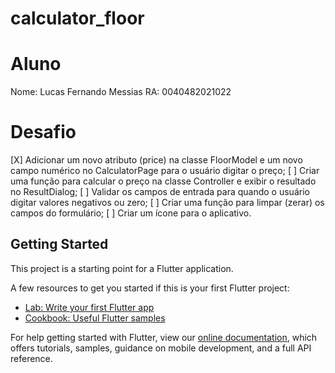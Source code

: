 # calculator_floor

# Aluno 
Nome: Lucas Fernando Messias
RA: 0040482021022

# Desafio
[X] Adicionar um novo atributo (price) na classe FloorModel e um novo campo numérico no CalculatorPage para o usuário digitar o preço;
[ ] Criar uma função para calcular o preço na classe Controller e exibir o resultado no ResultDialog;
[ ] Validar os campos de entrada para quando o usuário digitar valores negativos ou zero;
[ ] Criar uma função para limpar (zerar) os campos do formulário;
[ ] Criar um ícone para o aplicativo. 

## Getting Started

This project is a starting point for a Flutter application.

A few resources to get you started if this is your first Flutter project:

- [Lab: Write your first Flutter app](https://flutter.dev/docs/get-started/codelab)
- [Cookbook: Useful Flutter samples](https://flutter.dev/docs/cookbook)

For help getting started with Flutter, view our
[online documentation](https://flutter.dev/docs), which offers tutorials,
samples, guidance on mobile development, and a full API reference.
